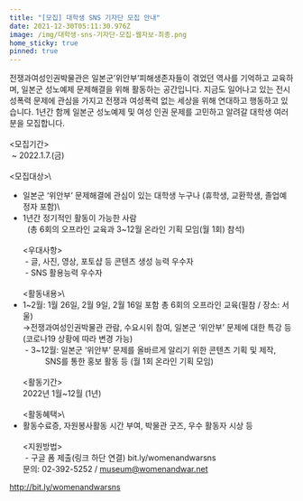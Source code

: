 ```yaml
---
title: "[모집] 대학생 SNS 기자단 모집 안내"
date: 2021-12-30T05:11:30.976Z
image: /img/대학생-sns-기자단-모집-웹자보-최종.png
home_sticky: true
pinned: true
---
```

전쟁과여성인권박물관은 일본군’위안부’피해생존자들이 겪었던 역사를 기억하고 교육하며, 일본군 성노예제 문제해결을 위해 활동하는 공간입니다. 지금도 일어나고 있는 전시성폭력 문제에 관심을 가지고 전쟁과 여성폭력 없는 세상을 위해 연대하고 행동하고 있습니다. 1년간 함께 일본군 성노예제 및 여성 인권 문제를 고민하고 알려갈 대학생 여러분을 모집합니다.\
\
<모집기간>\
 ~ 2022.1.7.(금)\
\
<모집대상>\
- 일본군 ‘위안부’ 문제해결에 관심이 있는 대학생 누구나 (휴학생, 교환학생, 졸업예정자 포함)\
- 1년간 정기적인 활동이 가능한 사람\
  (총 6회의 오프라인 교육과 3~12월 온라인 기획 모임(월 1회) 참석)\
\
<우대사항>\
 - 글, 사진, 영상, 포토샵 등 콘텐츠 생성 능력 우수자\
 - SNS 활용능력 우수자\
\
<활동내용>\
- 1~2월: 1월 26일, 2월 9일, 2월 16일 포함 총 6회의 오프라인 교육(필참 / 장소: 서울)\
→전쟁과여성인권박물관 관람, 수요시위 참여, 일본군 ‘위안부’ 문제에 대한 특강 등 (코로나19 상황에 따라 변경 가능)\
 - 3~12월: 일본군 ‘위안부’ 문제를 올바르게 알리기 위한 콘텐츠 기획 및 제작,\
          SNS를 통한 홍보 활동 등 (월 1회 온라인 기획 모임)\
\
<활동기간>\
2022년 1월~12월 (1년)\
\
<활동혜택>\
- 활동수료증, 자원봉사활동 시간 부여, 박물관 굿즈, 우수 활동자 시상 등\
\
<지원방법>\
 - 구글 폼 제출(링크 하단 연결) bit.ly/womenandwarsns\
문의: 02-392-5252 / [museum@womenandwar.net](mailto:museum@womenandwar.net)

<http://bit.ly/womenandwarsns>